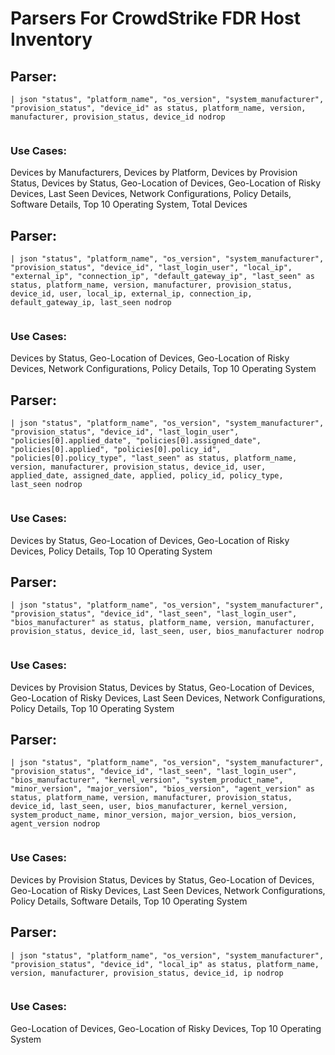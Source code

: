 # Parsers For CrowdStrike FDR Host Inventory

## Parser:
```
| json "status", "platform_name", "os_version", "system_manufacturer", "provision_status", "device_id" as status, platform_name, version, manufacturer, provision_status, device_id nodrop
 
```
### Use Cases:
Devices by Manufacturers, Devices by Platform, Devices by Provision Status, Devices by Status, Geo-Location of Devices, Geo-Location of Risky Devices, Last Seen Devices, Network Configurations, Policy Details, Software Details, Top 10 Operating System, Total Devices



## Parser:
```
| json "status", "platform_name", "os_version", "system_manufacturer", "provision_status", "device_id", "last_login_user", "local_ip", "external_ip", "connection_ip", "default_gateway_ip", "last_seen" as status, platform_name, version, manufacturer, provision_status, device_id, user, local_ip, external_ip, connection_ip, default_gateway_ip, last_seen nodrop
 
```
### Use Cases:
Devices by Status, Geo-Location of Devices, Geo-Location of Risky Devices, Network Configurations, Policy Details, Top 10 Operating System



## Parser:
```
| json "status", "platform_name", "os_version", "system_manufacturer", "provision_status", "device_id", "last_login_user", "policies[0].applied_date", "policies[0].assigned_date", "policies[0].applied", "policies[0].policy_id", "policies[0].policy_type", "last_seen" as status, platform_name, version, manufacturer, provision_status, device_id, user, applied_date, assigned_date, applied, policy_id, policy_type, last_seen nodrop
 
```
### Use Cases:
Devices by Status, Geo-Location of Devices, Geo-Location of Risky Devices, Policy Details, Top 10 Operating System



## Parser:
```
| json "status", "platform_name", "os_version", "system_manufacturer", "provision_status", "device_id", "last_seen", "last_login_user", "bios_manufacturer" as status, platform_name, version, manufacturer, provision_status, device_id, last_seen, user, bios_manufacturer nodrop
 
```
### Use Cases:
Devices by Provision Status, Devices by Status, Geo-Location of Devices, Geo-Location of Risky Devices, Last Seen Devices, Network Configurations, Policy Details, Top 10 Operating System



## Parser:
```
| json "status", "platform_name", "os_version", "system_manufacturer", "provision_status", "device_id", "last_seen", "last_login_user", "bios_manufacturer", "kernel_version", "system_product_name", "minor_version", "major_version", "bios_version", "agent_version" as status, platform_name, version, manufacturer, provision_status, device_id, last_seen, user, bios_manufacturer, kernel_version, system_product_name, minor_version, major_version, bios_version, agent_version nodrop
 
```
### Use Cases:
Devices by Provision Status, Devices by Status, Geo-Location of Devices, Geo-Location of Risky Devices, Last Seen Devices, Network Configurations, Policy Details, Software Details, Top 10 Operating System



## Parser:
```
| json "status", "platform_name", "os_version", "system_manufacturer", "provision_status", "device_id", "local_ip" as status, platform_name, version, manufacturer, provision_status, device_id, ip nodrop
 
```
### Use Cases:
Geo-Location of Devices, Geo-Location of Risky Devices, Top 10 Operating System


